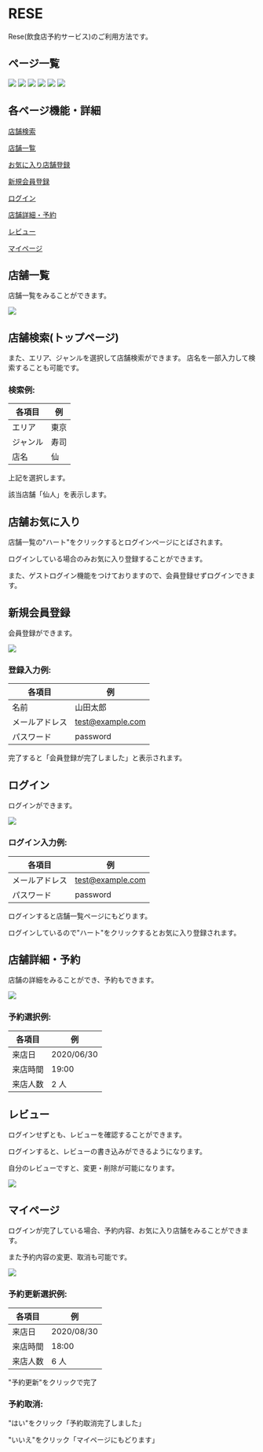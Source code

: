 # RESE

Rese(飲食店予約サービス)のご利用方法です。

## ページ一覧

<img src="./src/assets/スクリーンショット 1.png">
<img src="./src/assets/スクリーンショット 2.png">
<img src="./src/assets/スクリーンショット 3.png">
<img src="./src/assets/スクリーンショット 4.png">
<img src="./src/assets/スクリーンショット 5.png">
<img src="./src/assets/スクリーンショット 6.png">

## 各ページ機能・詳細

[店舗検索](#seach)

[店舗一覧](#list)

[お気に入り店舗登録](#favorite)

[新規会員登録](#register)

[ログイン](#login)

[店舗詳細・予約](#resevetion)

[レビュー](#review)

[マイページ](#mypage)

## 店舗一覧<a id=list></a>

店舗一覧をみることができます。

<img src="./src/assets/スクリーンショット 1.png">

## 店舗検索(トップページ)<a id=seach></a>

また、エリア、ジャンルを選択して店舗検索ができます。
店名を一部入力して検索することも可能です。

### 検索例:

| 各項目   | 例   |
| -------- | ---- |
| エリア   | 東京 |
| ジャンル | 寿司 |
| 店名     | 仙   |

上記を選択します。

該当店舗「仙人」を表示します。

## 店舗お気に入り<a id=favorite></a>

店舗一覧の"ハート"をクリックするとログインページにとばされます。

ログインしている場合のみお気に入り登録することができます。

また、ゲストログイン機能をつけておりますので、会員登録せずログインできます。

## 新規会員登録<a id=register></a>

会員登録ができます。

<img src="./src/assets/スクリーンショット 6.png">

### 登録入力例:

| 各項目         | 例               |
| -------------- | ---------------- |
| 名前           | 山田太郎         |
| メールアドレス | test@example.com |
| パスワード     | password         |

完了すると「会員登録が完了しました」と表示されます。

## ログイン<a id=login></a>

ログインができます。

<img src="./src/assets/スクリーンショット 5.png">

### ログイン入力例:

| 各項目         | 例               |
| -------------- | ---------------- |
| メールアドレス | test@example.com |
| パスワード     | password         |

ログインすると店舗一覧ページにもどります。

ログインしているので"ハート"をクリックするとお気に入り登録されます。

## 店舗詳細・予約<a id=resevetion></a>

店舗の詳細をみることができ、予約もできます。

<img src="./src/assets/スクリーンショット 2.png">

### 予約選択例:

| 各項目   | 例         |
| -------- | ---------- |
| 来店日   | 2020/06/30 |
| 来店時間 | 19:00      |
| 来店人数 | 2 人       |

## レビュー<a id=review></a>

ログインせずとも、レビューを確認することができます。

ログインすると、レビューの書き込みができるようになります。

自分のレビューですと、変更・削除が可能になります。

<img src="./src/assets/スクリーンショット 3.png">

## マイページ<a id=mypage></a>

ログインが完了している場合、予約内容、お気に入り店舗をみることができます。

また予約内容の変更、取消も可能です。

<img src="./src/assets/スクリーンショット 4.png">

### 予約更新選択例:

| 各項目   | 例         |
| -------- | ---------- |
| 来店日   | 2020/08/30 |
| 来店時間 | 18:00      |
| 来店人数 | 6 人       |

"予約更新"をクリックで完了

### 予約取消:

"はい"をクリック「予約取消完了しました」

"いいえ"をクリック「マイページにもどります」
